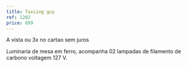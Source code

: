 ```yaml
---
title: Taxiing guy
ref: 1202
price: 699
---
```


A vista ou 3x no cartao sem juros

Luminaria de mesa em ferro, acompanha 02 lampadas de filamento de carbono voltagem 127 V.
